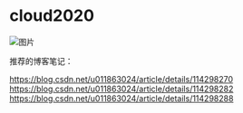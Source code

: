 # cloud2020

![图片](E:\cloud2020\图片.bmp)

推荐的博客笔记：

https://blog.csdn.net/u011863024/article/details/114298270
https://blog.csdn.net/u011863024/article/details/114298282
https://blog.csdn.net/u011863024/article/details/114298288


